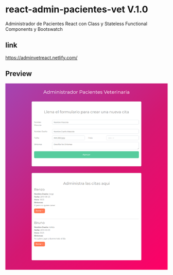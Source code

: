 # react-admin-pacientes-vet V.1.0
Administrador de Pacientes React con Class y Stateless Functional Components y Bootswatch

## link 
https://adminvetreact.netlify.com/

## Preview

![Admin Pacientes React App](https://github.com/jorgebarcos/react-admin-pacientes-vet/blob/master/public/screencapture-adminvetreact.png?raw=true)
